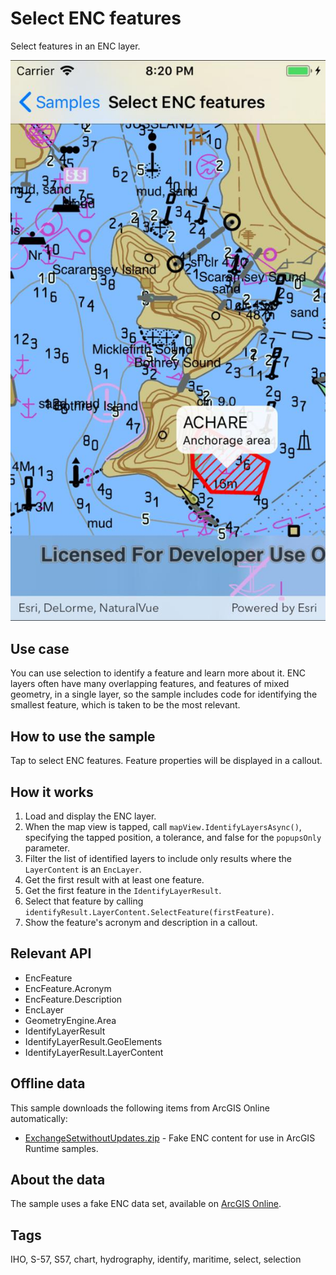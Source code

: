 # Select ENC features

Select features in an ENC layer.

![screenshot](Selectencfeatures.jpg)

## Use case

You can use selection to identify a feature and learn more about it. ENC layers often have many overlapping features, and features of mixed geometry, in a single layer, so the sample includes code for identifying the smallest feature, which is taken to be the most relevant.

## How to use the sample

Tap to select ENC features. Feature properties will be displayed in a callout.

## How it works

1. Load and display the ENC layer.
2. When the map view is tapped, call `mapView.IdentifyLayersAsync()`, specifying the tapped position, a tolerance, and false for the `popupsOnly` parameter.
3. Filter the list of identified layers to include only results where the `LayerContent` is an `EncLayer`.
4. Get the first result with at least one feature.
5. Get the first feature in the `IdentifyLayerResult`.
6. Select that feature by calling `identifyResult.LayerContent.SelectFeature(firstFeature)`.
7. Show the feature's acronym and description in a callout.

## Relevant API

* EncFeature
* EncFeature.Acronym
* EncFeature.Description
* EncLayer
* GeometryEngine.Area
* IdentifyLayerResult
* IdentifyLayerResult.GeoElements
* IdentifyLayerResult.LayerContent

## Offline data

This sample downloads the following items from ArcGIS Online automatically:

* [ExchangeSetwithoutUpdates.zip](https://www.arcgis.com/home/item.html?id=9d2987a825c646468b3ce7512fb76e2d) - Fake ENC content for use in ArcGIS Runtime samples.

## About the data

The sample uses a fake ENC data set, available on [ArcGIS Online](https://www.arcgis.com/home/item.html?id=9d2987a825c646468b3ce7512fb76e2d).

## Tags

IHO, S-57, S57, chart, hydrography, identify, maritime, select, selection
